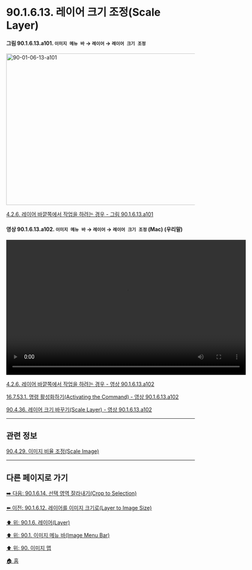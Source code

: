 # 90.1.6.13. 레이어 크기 조정(Scale Layer)

<a id="90-01-06-13-a101"></a>

#### 그림 90.1.6.13.a101. `이미지 메뉴 바` → `레이어` → `레이어 크기 조정`
<img width="849" height="404" alt="90-01-06-13-a101" src="https://github.com/user-attachments/assets/a0c817b2-0152-48d8-8944-49036e29f023" />

[4.2.6. 레이어 바깥쪽에서 작업을 하려는 경우 - 그림 90.1.6.13.a101](./04-02-06-you-are-trying-to-act-outside-the-layer.md#90-01-06-13-a101)

<a id="90-01-06-13-a102"></a>

#### 영상 90.1.6.13.a102. `이미지 메뉴 바` → `레이어` → `레이어 크기 조정` (Mac) (우리말)
<video controls="controls" width="640" height="360" environment="MacOS:Sonoma 14.2.1 GIMP 2.10.36" src="https://github.com/wonder13662/gimp/assets/15767104/8fe93a42-c805-4b1a-8b15-2d1765da17f4"></video>

[4.2.6. 레이어 바깥쪽에서 작업을 하려는 경우 - 영상 90.1.6.13.a102](./04-02-06-you-are-trying-to-act-outside-the-layer.md#90-01-06-13-a102)

[16.7.53.1. 명령 활성화하기(Activating the Command) - 영상 90.1.6.13.a102](./16-07-53-01-activating_the_command.md#90-01-06-13-a102)

[90.4.36. 레이어 크기 바꾸기(Scale Layer) - 영상 90.1.6.13.a102](./90-04-0036-scale_layer.md#90-01-06-13-a102)

***

## 관련 정보

[90.4.29. 이미지 비율 조정(Scale Image)](./90-04-0029-scale_image.md)

***

## 다른 페이지로 가기

[➡️ 다음: 90.1.6.14. 선택 영역 잘라내기(Crop to Selection)](./90-01-06-14-crop_to_selection.md)

[⬅️ 이전: 90.1.6.12. 레이어를 이미지 크기로(Layer to Image Size)](./90-01-06-12-layer_to_image_size.md)

[⬆️ 위: 90.1.6. 레이어(Layer)](./90-01-06-00-layer.md)

[⬆️ 위: 90.1. 이미지 메뉴 바(Image Menu Bar)](./90-01-00-image-menu-bar.md)

[⬆️ 위: 90. 이미지 맵](./90-00-image-map.md)

[🏠 홈](./00-home.md)
